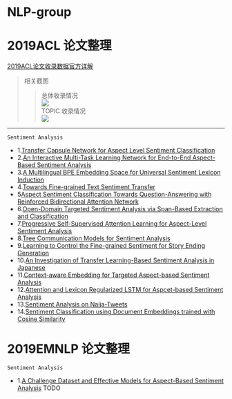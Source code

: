 # NLP-group
2019ACL 论文整理
=
[2019ACL论文收录数据官方详解](https://new.qq.com/rain/a/20190705A0LN64)</br>
>相关截图</br>
>>总体收录情况</br>
![](https://inews.gtimg.com/newsapp_bt/0/9595855502/1000)</br>
>>TOPIC 收录情况</br>
![](https://inews.gtimg.com/newsapp_bt/0/9595855503/1000)</br>
----
`Sentiment Analysis`

* 1.[Transfer Capsule Network for Aspect Level Sentiment Classification](https://www.aclweb.org/anthology/P19-1052/)</br>
* 2.[An Interactive Multi-Task Learning Network for End-to-End Aspect-Based Sentiment Analysis](https://arxiv.org/abs/1906.06906)</br>
* 3.[A Multilingual BPE Embedding Space for Universal Sentiment Lexicon Induction](https://www.aclweb.org/anthology/P19-1341/)</br>
* 4.[Towards Fine-grained Text Sentiment Transfer](https://www.aclweb.org/anthology/P19-1194/)</br>
* 5[Aspect Sentiment Classification Towards Question-Answering with Reinforced Bidirectional Attention Network](https://www.aclweb.org/anthology/P19-1345/)</br>
* 6.[Open-Domain Targeted Sentiment Analysis via Span-Based Extraction and Classification](https://www.aclweb.org/anthology/P19-1051/)</br>
* 7.[Progressive Self-Supervised Attention Learning for Aspect-Level Sentiment Analysis](https://www.aclweb.org/anthology/P19-1053/)</br>
* 8.[Tree Communication Models for Sentiment Analysis](https://www.aclweb.org/anthology/P19-1342/)</br>
* 9.[Learning to Control the Fine-grained Sentiment for Story Ending Generation](https://www.aclweb.org/anthology/P19-1603)</br>
* 10.[An Investigation of Transfer Learning-Based Sentiment Analysis in Japanese](https://www.aclweb.org/anthology/P19-1458.pdf)</br>
* 11.[Context-aware Embedding for Targeted Aspect-based Sentiment Analysis](https://www.aclweb.org/anthology/P19-1462/)</br>
* 12.[Attention and Lexicon Regularized LSTM for Aspcet-based Sentiment Analysis](https://www.aclweb.org/anthology/P19-2035/)</br>
* 13.[Sentiment Analysis on Naija-Tweets](https://www.aclweb.org/anthology/P19-2047)</br>
* 14.[Sentiment Classification using Document Embeddings trained with Cosine Similarity](https://www.aclweb.org/anthology/P19-2057)</br>

2019EMNLP 论文整理
=
`Sentiment Analysis`
* 1.[A Challenge Dataset and Effective Models for Aspect-Based Sentiment Analysis](https://www.aclweb.org/anthology/D19-1654.pdf)
TODO
